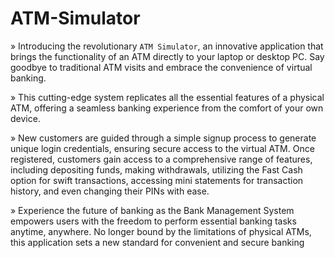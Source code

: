 # ATM-Simulator


» Introducing the revolutionary `ATM Simulator`, an innovative application that brings the functionality of an ATM directly to your laptop or desktop PC. Say goodbye to traditional ATM visits and embrace the convenience of virtual banking.

» This cutting-edge system replicates all the essential features of a physical ATM, offering a seamless banking experience from the comfort of your own device.

» New customers are guided through a simple signup process to generate unique login credentials, ensuring secure access to the virtual ATM. Once registered, customers gain access to a comprehensive range of features, including depositing funds, making withdrawals, utilizing the Fast Cash option for swift transactions, accessing mini statements for transaction history, and even changing their PINs with ease.

» Experience the future of banking as the Bank Management System empowers users with the freedom to perform essential banking tasks anytime, anywhere. No longer bound by the limitations of physical ATMs, this application sets a new standard for convenient and secure banking

